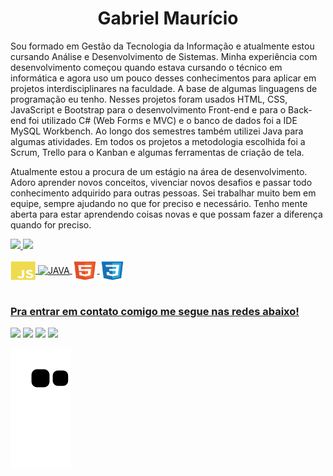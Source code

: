 <h1 align="center">Gabriel Maurício</h1>

Sou formado em Gestão da Tecnologia da Informação e atualmente estou cursando Análise e Desenvolvimento de Sistemas. Minha experiência com desenvolvimento começou quando estava cursando o técnico em informática e agora uso um pouco desses conhecimentos para aplicar em projetos interdisciplinares na faculdade. A base de algumas linguagens de programação eu tenho. Nesses projetos foram usados HTML, CSS, JavaScript e Bootstrap para o desenvolvimento Front-end e para o Back-end foi utilizado C# (Web Forms e MVC) e o banco de dados foi a IDE MySQL Workbench. Ao longo dos semestres também utilizei Java para algumas atividades. Em todos os projetos a metodologia escolhida foi a Scrum, Trello para o Kanban e algumas ferramentas de criação de tela.   

Atualmente estou a procura de um estágio na área de desenvolvimento. Adoro aprender novos conceitos, vivenciar novos desafios e passar todo conhecimento adquirido para outras pessoas. Sei trabalhar muito bem em equipe, sempre ajudando no que for preciso e necessário. Tenho mente aberta para estar aprendendo coisas novas e que possam fazer a diferença quando for preciso.

 <div>
   <a href="https://github.com/gmauricio21">
   <img height="180em" src="https://github-readme-stats.vercel.app/api?username=gmauricio21"/>
   <img height="180em" src="https://github-readme-stats.vercel.app/api/top-langs/?username=gmauricio21"/>
   
   </div>
<div style="display: inline_block"><br>
  <img align="center" alt="Js" height="30" width="40" src="https://raw.githubusercontent.com/devicons/devicon/master/icons/javascript/javascript-plain.svg">
  <img align="center" alt="JAVA" height="30" width="40" src="https://cdn.jsdelivr.net/gh/devicons/devicon/icons/java/java-original.svg">
  <img align="center" alt="HTML" height="30" width="40" src="https://raw.githubusercontent.com/devicons/devicon/master/icons/html5/html5-original.svg">
  <img align="center" alt="CSS" height="30" width="40" src="https://raw.githubusercontent.com/devicons/devicon/master/icons/css3/css3-original.svg">
</div>

<br>

### Pra entrar em contato comigo me segue nas redes abaixo!
 
<div> 
  <a href="https://www.instagram.com/itsbiel21/" target="_blank"><img src="https://img.shields.io/badge/-Instagram-%23E4405F?style=for-the-badge&logo=instagram&logoColor=white" target="_blank"></a>
  <a href = "mailto:gabrielmauricio1997@gmail.com"><img src="https://img.shields.io/badge/-Gmail-%23333?style=for-the-badge&logo=gmail&logoColor=white" target="_blank"></a>
  <a href="https://www.linkedin.com/in/gabriel-maur%C3%ADcio-570960112/" target="_blank"><img src="https://img.shields.io/badge/-LinkedIn-%230077B5?style=for-the-badge&logo=linkedin&logoColor=white" target="_blank"></a>
  <a href="https://discord.com/channels/@me/1060390229401415742" target="_blank"><img src="https://img.shields.io/badge/Discord-7289DA?style=for-the-badge&logo=discord&logoColor=white" target="_blank"></a>
 
 ![Snake animation](https://github.com/gmauricio21/gmauricio21/blob/output/github-contribution-grid-snake.svg)
 
</div>
 
 
